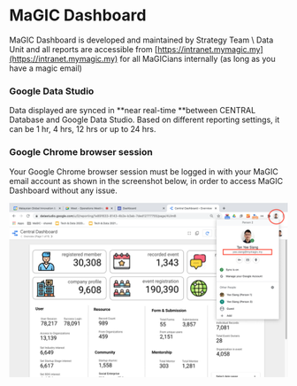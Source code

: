 # MaGIC Dashboard

MaGIC Dashboard is developed and maintained by Strategy Team \ Data Unit and all reports are accessible from [https://intranet.mymagic.my](https://intranet.mymagic.my) for all MaGICians internally (as long as you have a magic email)

### Google Data Studio

Data displayed are synced in **near real-time **between CENTRAL Database and Google Data Studio. Based on different reporting settings, it can be 1 hr, 4 hrs, 12 hrs or up to 24 hrs.

### Google Chrome browser session

Your Google Chrome browser session must be logged in with your MaGIC email account as shown in the screenshot below, in order to access MaGIC Dashboard without any issue.

![](../.gitbook/assets/screenshot-2021-02-08-at-11.43.31-am.png)

